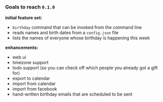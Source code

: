 ### Goals to reach `0.1.0`


**initial feature set:**
* `birthday` command that can be invoked from the command line
* reads names and birth dates from a `config.json` file
* lists the names of everyone whose birthday is happening this week

**enhancements:**
* web ui
* timezone support
* todo support (so you can check off which people you already got a gift for)
* export to calendar
* import from calendar
* import from facebook
* hand-written birthday emails that are scheduled to be sent
